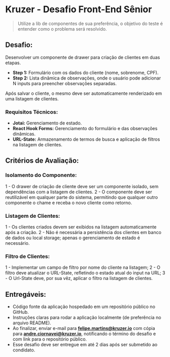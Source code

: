 # **Kruzer - Desafio Front-End Sênior**

> Utilize a lib de componentes de sua preferência, o objetivo do teste é entender como o problema será resolvido.

## **Desafio:**
Desenvolver um componente de drawer para criação de clientes em duas etapas.

- **Step 1:** Formulário com os dados do cliente (nome, sobrenome, CPF).
- **Step 2:** Lista dinâmica de observações, onde o usuário pode adicionar N inputs para preencher observações separadas.

Após salvar o cliente, o mesmo deve ser automaticamente renderizado em uma listagem de clientes.

### **Requisitos Técnicos:**
- **Jotai:** Gerenciamento de estado.
- **React Hook Forms:** Gerenciamento do formulário e das observações dinâmicas.
- **URL-State:** Armazenamento de termos de busca e aplicação de filtros na listagem de clientes.

## Critérios de Avaliação:

### **Isolamento do Componente:**
1 - O drawer de criação de cliente deve ser um componente isolado, sem dependências com a listagem de clientes.
2 - O componente deve ser reutilizável em qualquer parte do sistema, permitindo que qualquer outro componente o chame e receba o novo cliente como retorno.

### **Listagem de Clientes:**
1 - Os clientes criados devem ser exibidos na listagem automaticamente após a criação.
2 - Não é necessária a persistência dos clientes em banco de dados ou local storage; apenas o gerenciamento de estado é necessário.

### **Filtro de Clientes:**
1 - Implementar um campo de filtro por nome do cliente na listagem;
2 - O filtro deve atualizar o URL-State, refletindo o estado atual do input na URL;
3 - O Url-State deve, por sua vêz, aplicar o filtro na listagem de clientes.

## **Entregáveis:**
- Código fonte da aplicação hospedado em um repositório público no GitHub.
- Instruções claras para rodar a aplicação localmente (de preferência no arquivo README).
- Ao finalizar, enviar e-mail para **felipe.martins@kruzer.io** com cópia para **andre.ciornavei@kruzer.io**, notificando o término do desafio e com link para o repositório público.
- Esse desafio deve ser entregue em até 2 dias após ser submetido ao condidato.
